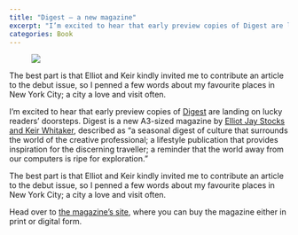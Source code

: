 ```yaml
---
title: "Digest — a new magazine"
excerpt: "I’m excited to hear that early preview copies of Digest are landing on lucky readers’ doorsteps."
categories: Book
---
```




<figure class="left">
    <img src="http://howells.ws/images/made/images/uploads/digest_460_307_s_c1.jpg">
</figure>

<p class="note right">
  The best part is that Elliot and Keir kindly invited me to contribute an article to the debut issue, so I penned a few words about my favourite places in New York City; a city a love and visit often.
</p>

I’m excited to hear that early preview copies of [Digest](http://readdigest.com/) are landing on lucky readers’ doorsteps. Digest is a new A3-sized magazine by <a href="http://viewportindustries.com/about">Elliot Jay Stocks and Keir Whitaker</a>, described as “a seasonal digest of culture that surrounds the world of the creative professional; a lifestyle publication that provides inspiration for the discerning traveller; a reminder that the world away from our computers is ripe for exploration.”

The best part is that Elliot and Keir kindly invited me to contribute an article to the debut issue, so I penned a few words about my favourite places in New York City; a city a love and visit often.

Head over to [the magazine’s site](http://readdigest.com/), where you can buy the magazine either in print or digital form.
